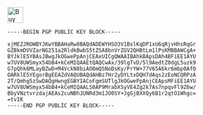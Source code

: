 <a href='https://ko-fi.com/nukedev' target='_blank'><img height='36' style='border:0px;height:36px;' src='https://cdn.ko-fi.com/cdn/kofi2.png?v=2' border='0' alt='Buy Me a Coffee at ko-fi.com' /></a>


```
-----BEGIN PGP PUBLIC KEY BLOCK-----

xjMEZJROWBYJKwYBBAHaRw8BAQdADEWYHSO3V1BxlKqDP1xU6qRjvHhsRqGr
GZBkmDVVZarNG251a2RldkBwbS5tZSA8bnVrZGV2QHBtLm1lPsKMBBAWCgA+
BYJklE5YBAsJBwgJkOGwePpAnjCEAxUICgQWAAIBAhkBApsDAh4BFiEE1AYU
w7UV8UWSmyx54bB4+kCeMIQAAEtQAQCwAx/39lgTvD/5l9AedtZ0dgL5uzk9
G7pQhk6MLayBZwD+M4VckN8biAO8mQSNoDsKy/PrYW+77V65A6kr6mbp0AfO
OARklE5YEgorBgEEAZdVAQUBAQdAHBz7Hr2yDYLtxDQH7dAqs2zEoNCQRPzA
2T/Qmhg5zSwDAQgHwngEGBYIACoFgmSUTlgJkOGwePpAnjCEApsMFiEE1AYU
w7UV8UWSmyx54bB4+kCeMIQAALS0AP9MrabXSyVE4Zg2k7As7npqvFl9Z6w/
BbyVNztvrzdajAEAs2cuNBhJUNRd3m1JO0SY+JgGjBXXQy6B1r2qtO1Whgc=
=tvIK
-----END PGP PUBLIC KEY BLOCK-----
```

<!--
**NukeDev/NukeDev** is a ✨ _special_ ✨ repository because its `README.md` (this file) appears on your GitHub profile.

Here are some ideas to get you started:

- 🔭 I’m currently working on ...
- 🌱 I’m currently learning ...
- 👯 I’m looking to collaborate on ...
- 🤔 I’m looking for help with ...
- 💬 Ask me about ...
- 📫 How to reach me: ...
- 😄 Pronouns: ...
- ⚡ Fun fact: ...
-->
